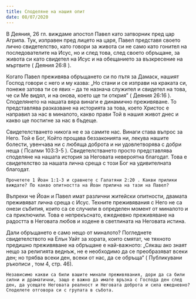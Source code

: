 ```yaml
---
title: Споделяне на нашия опит
date: 08/07/2020
---
```


В Деяния, 26 гл. виждаме апостол Павел като затворник пред цар Агрипа. Тук, изправен пред лицето на царя, Павел представя своето лично свидетелство, като говори за живота си не само като гонител на последователите на Исус, но и след това, след своето обръщане, за живота си като свидетел на Исус и на обещанието за възкресение на мъртвите ( Деяния 26:8 ).

Когато Павел преживява обръщането си по пътя за Дамаск, нашият Господ говори с него и му казва: „Но стани и се изправи на краката си, понеже затова ти се явих – да те назнача служител и свидетел на това, че си Ме видял, и на онова, което ще ти открия” ( Деяния 26:16 ). Споделянето на нашата вяра винаги е динамично преживяване. То представлява разказване на историята за това, което Христос е направил за нас в миналото, какво прави Той в нашия живот днес и какво ще постигне за нас в бъдеще.

Свидетелстването никога не е за самите нас. Винаги става въпрос за Него. Той е Бог, Който прощава беззаконията ни, лекува нашите болести, увенчава ни с любяща доброта и ни удовлетворява с добри неща ( Псалми 103:3-5 ). Свидетелстването просто представлява споделяне на нашата история за Неговата невероятна благодат. Това е свидетелство за нашата лична среща с този Бог на удивителната благодат.

`Прочетете 1 Йоан 1:1-3 и сравнете с Галатяни 2:20 . Какви прилики виждате? По какво опитността на Йоан прилича на тази на Павел?`

Въпреки че Йоан и Павел имат различни житейски опитности, двамата преживяват лична среща с Исус. Техните преживявания с Него не са онези събития, които са се случили в определен момент от миналото и са приключили. Това е непрекъснато, ежедневно преживяване на радостта в Неговата любов и ходене в светлината на Неговата истина.

Дали обръщането е само нещо от миналото? Погледнете свидетелството на Елън Уайт за хората, които смятат, че тяхното предишно преживяване на обръщане е най-важното: „Сякаш ако знаят нещо за религията веднъж, не е необходимо да се преобразяват всеки ден; но трябва всеки ден, всеки от нас, да се обръща“ ( Публикувани ръкописи , том 4, стр. 46).

`Независимо какви са били вашите минали преживявания, дори да са били силни и драматични, защо е важно да имате връзка с Господа ден след ден, да усещате Неговата реалност и Неговата доброта и сила ежедневно? Споделете отговора си с групата в събота.`